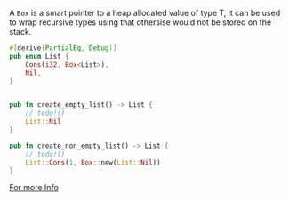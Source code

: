 A ``Box`` is a smart pointer to a heap allocated value of type T, it can be used to wrap recursive types using that othersise would not be stored on the stack.

```rust
#[derive(PartialEq, Debug)]
pub enum List {
    Cons(i32, Box<List>),
    Nil,
}


pub fn create_empty_list() -> List {
    // todo!()
    List::Nil
}

pub fn create_non_empty_list() -> List {
    // todo!()
    List::Cons(1, Box::new(List::Nil))
}
```
[For more Info](https://doc.rust-lang.org/rust-by-example/std/box.html)